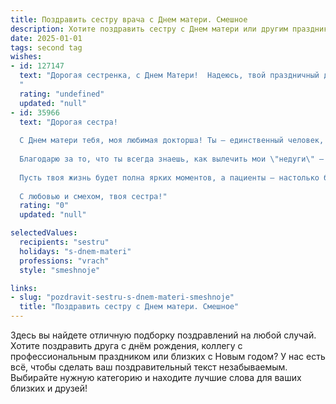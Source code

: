 ```yaml
---
title: Поздравить сестру врача с Днем матери. Смешное
description: Хотите поздравить сестру с Днем матери или другим праздником? Наш ИИ создаст незабываемое поздравление, а вы обязательно выделитесь среди других.  
date: 2025-01-01
tags: second tag
wishes:
- id: 127147
  text: "Дорогая сестренка, с Днем Матери!  Надеюсь, твой праздничный день будет настолько же приятным и спокойным, как  испуганное выражение лица пациента перед твоим скальпелем.  Шучу, конечно!  Пусть  тебя окружают только любовь, забота и минимум пациентов с внезапными приступами аппендицита в праздничный день.  С праздником, супердоктор!
  "
  rating: "undefined"
  updated: "null"
- id: 35966
  text: "Дорогая сестра!
  
  С Днем матери тебя, моя любимая докторша! Ты — единственный человек, который может ставить диагноз не только по симптомам, но и по состоянию моего холодильника!
  
  Благодарю за то, что ты всегда знаешь, как вылечить мои \"недуги\" — будь то головная боль от обдумывания, что дарить на День матери, или душевная рана от недосыпа! Твои советы и волшебные речи действуют лучше любой таблетки!
  
  Пусть твоя жизнь будет полна ярких моментов, а пациенты — настолько благодарны, что сами записываются на следующий прием. Желаю здоровья тебе, как у быка, и счастья, как у удачливого хирурга с кладом в кармане!
  
  С любовью и смехом, твоя сестра!"
  rating: "0"
  updated: "null"

selectedValues:
  recipients: "sestru"
  holidays: "s-dnem-materi"
  professions: "vrach"
  style: "smeshnoje"

links:
- slug: "pozdravit-sestru-s-dnem-materi-smeshnoje"
  title: "Поздравить сестру с Днем матери. Смешное"
---
```


Здесь вы найдете отличную подборку поздравлений на любой случай. 
Хотите поздравить друга с днём рождения, коллегу с профессиональным праздником или близких с Новым годом? У нас есть всё, чтобы сделать ваш поздравительный текст незабываемым. Выбирайте нужную категорию и находите лучшие слова для ваших близких и друзей!
